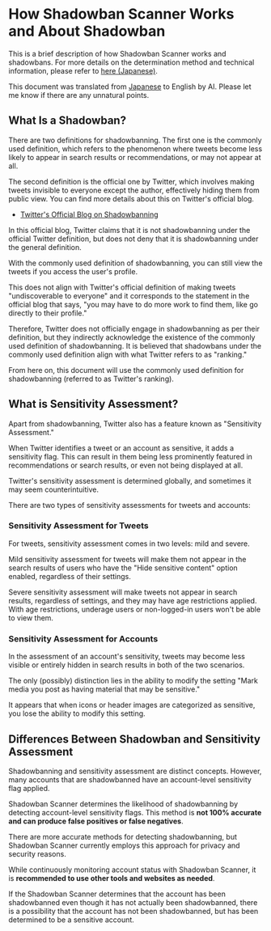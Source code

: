 # How Shadowban Scanner Works and About Shadowban

This is a brief description of how Shadowban Scanner works and shadowbans. For more details on the determination method and technical information, please refer to [here (Japanese)](./technical-information.md).

This document was translated from [Japanese](../ja/about-shadowban.md) to English by AI. Please let me know if there are any unnatural points.

## What Is a Shadowban?

There are two definitions for shadowbanning. The first one is the commonly used definition, which refers to the phenomenon where tweets become less likely to appear in search results or recommendations, or may not appear at all.

The second definition is the official one by Twitter, which involves making tweets invisible to everyone except the author, effectively hiding them from public view. You can find more details about this on Twitter's official blog.

- [Twitter's Official Blog on Shadowbanning](https://blog.twitter.com/en_us/topics/company/2018/Setting-the-record-straight-on-shadow-banning)

In this official blog, Twitter claims that it is not shadowbanning under the official Twitter definition, but does not deny that it is shadowbanning under the general definition.

With the commonly used definition of shadowbanning, you can still view the tweets if you access the user's profile.

This does not align with Twitter's official definition of making tweets "undiscoverable to everyone" and it corresponds to the statement in the official blog that says, "you may have to do more work to find them, like go directly to their profile."

Therefore, Twitter does not officially engage in shadowbanning as per their definition, but they indirectly acknowledge the existence of the commonly used definition of shadowbanning. It is believed that shadowbans under the commonly used definition align with what Twitter refers to as "ranking."

From here on, this document will use the commonly used definition for shadowbanning (referred to as Twitter's ranking).

## What is Sensitivity Assessment?

Apart from shadowbanning, Twitter also has a feature known as "Sensitivity Assessment."

When Twitter identifies a tweet or an account as sensitive, it adds a sensitivity flag. This can result in them being less prominently featured in recommendations or search results, or even not being displayed at all.

Twitter's sensitivity assessment is determined globally, and sometimes it may seem counterintuitive.

There are two types of sensitivity assessments for tweets and accounts:

### Sensitivity Assessment for Tweets

For tweets, sensitivity assessment comes in two levels: mild and severe.

Mild sensitivity assessment for tweets will make them not appear in the search results of users who have the "Hide sensitive content" option enabled, regardless of their settings.

Severe sensitivity assessment will make tweets not appear in search results, regardless of settings, and they may have age restrictions applied. With age restrictions, underage users or non-logged-in users won't be able to view them.

### Sensitivity Assessment for Accounts

In the assessment of an account's sensitivity, tweets may become less visible or entirely hidden in search results in both of the two scenarios.

The only (possibly) distinction lies in the ability to modify the setting "Mark media you post as having material that may be sensitive."

It appears that when icons or header images are categorized as sensitive, you lose the ability to modify this setting.

## Differences Between Shadowban and Sensitivity Assessment

Shadowbanning and sensitivity assessment are distinct concepts. However, many accounts that are shadowbanned have an account-level sensitivity flag applied.

Shadowban Scanner determines the likelihood of shadowbanning by detecting account-level sensitivity flags. This method is **not 100% accurate and can produce false positives or false negatives**.

There are more accurate methods for detecting shadowbanning, but Shadowban Scanner currently employs this approach for privacy and security reasons.

While continuously monitoring account status with Shadowban Scanner, it is **recommended to use other tools and websites as needed**.

If the Shadowban Scanner determines that the account has been shadowbanned even though it has not actually been shadowbanned, there is a possibility that the account has not been shadowbanned, but has been determined to be a sensitive account.
